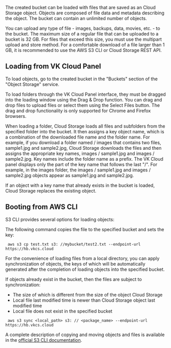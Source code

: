 The created bucket can be loaded with files that are saved as an Cloud Storage object. Objects are composed of file data and metadata describing the object. The bucket can contain an unlimited number of objects.

You can upload any type of file - images, backups, data, movies, etc. - to the bucket. The maximum size of a regular file that can be uploaded to a bucket is 32 GB. For files that exceed this size, you must use the multipart upload and store method. For a comfortable download of a file larger than 1 GB, it is recommended to use the AWS S3 CLI or Cloud Storage REST API.

## Loading from VK Cloud Panel

To load objects, go to the created bucket in the "Buckets" section of the "Object Storage" service.

<info>

To load folders through the VK Cloud Panel interface, they must be dragged into the loading window using the Drag & Drop function. You can drag and drop files to upload files or select them using the Select Files button. The drag and drop functionality is only supported for Chrome and Firefox browsers.

</info>

When loading a folder, Cloud Storage loads all files and subfolders from the specified folder into the bucket. It then assigns a key object name, which is a combination of the downloaded file name and the folder name. For example, if you download a folder named / images that contains two files, sample1.jpg and sample2.jpg, Cloud Storage downloads the files and then assigns the appropriate key names, images / sample1.jpg and images / sample2.jpg. Key names include the folder name as a prefix. The VK Cloud panel displays only the part of the key name that follows the last "/". For example, in the images folder, the images / sample1.jpg and images / sample2.jpg objects appear as sample1.jpg and sample2.jpg.

If an object with a key name that already exists in the bucket is loaded, Cloud Storage replaces the existing object.

## Booting from AWS CLI

S3 CLI provides several options for loading objects:

The following command copies the file to the specified bucket and sets the key:

```
 aws s3 cp test.txt s3: //mybucket/test2.txt --endpoint-url https://hb.vkcs.cloud
```

For the convenience of loading files from a local directory, you can apply synchronization of objects, the keys of which will be automatically generated after the completion of loading objects into the specified bucket.

If objects already exist in the bucket, then the files are subject to synchronization:

- The size of which is different from the size of the object Cloud Storage
- Local file last modified time is newer than Cloud Storage object last modified time
- Local file does not exist in the specified bucket

```
 aws s3 sync <local_path> s3: // <package_name> --endpoint-url https://hb.vkcs.cloud
```

A complete description of copying and moving objects and files is available in the [official S3 CLI documentation](https://awscli.amazonaws.com/v2/documentation/api/latest/reference/s3/index.html#synopsis).
